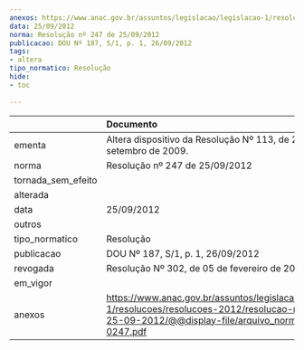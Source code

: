 ```yaml
---
anexos: https://www.anac.gov.br/assuntos/legislacao/legislacao-1/resolucoes/resolucoes-2012/resolucao-no-247-de-25-09-2012/@@display-file/arquivo_norma/RA2012-0247.pdf
data: 25/09/2012
norma: Resolução nº 247 de 25/09/2012
publicacao: DOU Nº 187, S/1, p. 1, 26/09/2012
tags:
- altera
tipo_normatico: Resolução
hide: 
- toc 
 
---
```


|                    | Documento                                                                                                                                                       |
|:-------------------|:----------------------------------------------------------------------------------------------------------------------------------------------------------------|
| ementa             | Altera dispositivo da Resolução Nº 113, de 22 de setembro de 2009.                                                                                              |
| norma              | Resolução nº 247 de 25/09/2012                                                                                                                                  |
| tornada_sem_efeito |                                                                                                                                                                 |
| alterada           |                                                                                                                                                                 |
| data               | 25/09/2012                                                                                                                                                      |
| outros             |                                                                                                                                                                 |
| tipo_normatico     | Resolução                                                                                                                                                       |
| publicacao         | DOU Nº 187, S/1, p. 1, 26/09/2012                                                                                                                               |
| revogada           | Resolução Nº 302, de 05 de fevereiro de 2014                                                                                                                    |
| em_vigor           |                                                                                                                                                                 |
| anexos             | https://www.anac.gov.br/assuntos/legislacao/legislacao-1/resolucoes/resolucoes-2012/resolucao-no-247-de-25-09-2012/@@display-file/arquivo_norma/RA2012-0247.pdf |